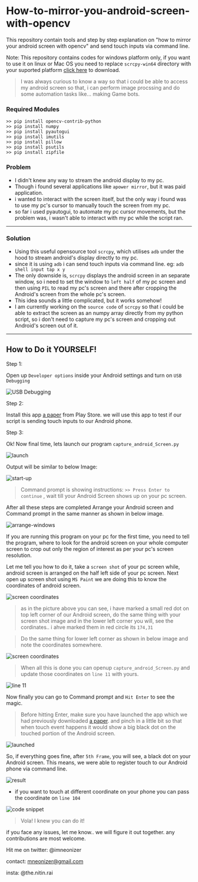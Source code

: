 # How-to-mirror-you-android-screen-with-opencv
This repository contain tools and step by step explanation on "how to mirror your android screen with opencv" and send touch inputs via command line.

Note: This repository contains codes for windows platform only, if you want to use it on linux or Mac OS you need to replace `scrcpy-win64` directory with your suported platform [click here](https://github.com/Genymobile/scrcpy) to download.
>I was always curious to know a way so that i could be able to
>access my android screen so that, i can perform image procssing
>and do some automation tasks like... making Game bots.

### Required Modules
```
>> pip install opencv-contrib-python
>> pip install numpy
>> pip install pyautogui
>> pip install imutils
>> pip install pillow
>> pip install psutils
>> pip install zipfile
```

### Problem
* I didn't knew any way to stream the android display to my pc.
* Though i found several applications like `apower mirror`, but it was paid application.
* i wanted to interact with the screen itself, but the only way i found was to use my pc's cursor to manually touch the screen from my pc.
* so far i used pyautogui, to automate my pc cursor movements, but the problem was, i wasn't able to interact with my pc while the script ran.
***
### Solution
* Using this useful opensource tool `scrcpy`, which utilises `adb` under the hood to stream android's display directly to my pc.
* since it is using `adb` i can send touch inputs via command line. eg: `adb shell input tap x y`
* The only downside is, `scrcpy` displays the android screen in an separate window, so i need to set the window to `left half` of my pc screen and then using `PIL` to read my pc's screen and there after cropping the Android's screen from the whole pc's screen.
* This idea sounds a little complicated, but it works somehow!
* I am currently working on the `source code` of `scrcpy` so that i could be able to extract the screen as an numpy array directly from my python script, so i don't need to capture my pc's screen and cropping out Android's screen out of it.
** *
## How to Do it YOURSELF!
Step 1:

Open up `Developer options` inside your Android settings and turn on `USB Debugging`

![USB Debugging](https://github.com/imneonizer/How-to-mirror-you-android-screen-with-opencv/blob/master/documentation/usb-debugging.png)

Step 2:

Install this app [a paper](https://play.google.com/store/apps/details?id=jp.gr.java_conf.pepperretas.apaper&hl=en) from Play Store. we will use this app to test if our script is sending touch inputs to our Android phone.

Step 3:

Ok! Now final time, lets launch our program `capture_android_Screen.py`

![launch](https://github.com/imneonizer/How-to-mirror-you-android-screen-with-opencv/blob/master/documentation/launch.png)

Output will be similar to below Image:

![start-up](https://github.com/imneonizer/How-to-mirror-you-android-screen-with-opencv/blob/master/documentation/start-up.png)

> Command prompt is showing instructions: `>> Press Enter to continue` , wait till your Android Screen shows up on your pc screen.

After all these steps are completed Arrange your Android screen and Command prompt in the same manner as shown in below image.

![arrange-windows](https://github.com/imneonizer/How-to-mirror-you-android-screen-with-opencv/blob/master/documentation/arrange-windows.png)

If you are running this program on your pc for the first time, you need to tell the program, where to look for the android screen on your whole computer screen to crop out only the region of interest as per your pc's screen resolution.

Let me tell you how to do it, take a `screen shot` of your pc screen while, android screen is arranged on the half left side of your pc screen.
Next open up screen shot using `MS Paint` we are doing this to know the coordinates of android screen.

![screen coordinates](https://github.com/imneonizer/How-to-mirror-you-android-screen-with-opencv/blob/master/documentation/left-point.png)

> as in the picture above you can see, i have marked a small red dot on top left corner of our Android screen, do the same thing with your screen shot image and in the lower left corner you will, see the cordinates.. i ahve marked them in red circle
its `174,31`

> Do the same thing for lower left corner as shown in below image and note the coordinates somewhere.

![screen coordinates](https://github.com/imneonizer/How-to-mirror-you-android-screen-with-opencv/blob/master/documentation/right-point.png)

> When all this is done you can openup `capture_android_Screen.py` and update those coordinates on `line 11` with yours.

![line 11](https://github.com/imneonizer/How-to-mirror-you-android-screen-with-opencv/blob/master/documentation/android-screen-coordinates.png)

Now finally you can go to Command prompt and `Hit Enter` to see the magic.
> Before hitting Enter, make sure you have launched the app which we had previously downloaded [a paper](https://play.google.com/store/apps/details?id=jp.gr.java_conf.pepperretas.apaper&hl=en). and pinch in a little bit so that when touch event happens it would show a big black dot on the touched portion of the Android screen.

![launched](https://github.com/imneonizer/How-to-mirror-you-android-screen-with-opencv/blob/master/documentation/launch-app.png)

So, if everything goes fine, after `5th Frame`, you will see, a black dot on your Android screen. This means, we were able to register touch to our Android phone via command line.

![result](https://github.com/imneonizer/How-to-mirror-you-android-screen-with-opencv/blob/master/documentation/final-show.png)

* if you want to touch at different coordinate on your phone you can pass the coordinate on `line 104`

![code snippet](https://github.com/imneonizer/How-to-mirror-you-android-screen-with-opencv/blob/master/documentation/touch-coordinates.png)

> Vola! I knew you can do it!

if you face any issues, let me know.. we will figure it out together.
any contributions are most welcome.

Hit me on twitter: @imneonizer

contact: mneonizer@gmail.com

insta: @the.nitin.rai

